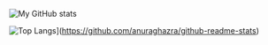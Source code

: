 ![My GitHub stats](https://github-readme-stats.vercel.app/api?username=iantoshkai&count_private=true&show_icons=true&theme=tokyonight)

![Top Langs](https://github-readme-stats.vercel.app/api/top-langs/?username=anuraghazra&layout=compact)](https://github.com/anuraghazra/github-readme-stats)
